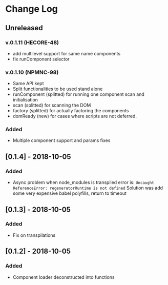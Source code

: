 # Change Log

## Unreleased


### v.0.1.11 (HECORE-48)
- add multilevel support for same name components
- fix runComponent selector

### v.0.1.10 (NPMNC-98)
- Same API kept 
- Split functionalities to be used stand alone 
- runComponent (splitted) for running one component scan and initialisation
- scan (splitted) for scanning the DOM
- factory (splitted) for actually factoring the components
- domReady (new) for cases where scripts are not deferred.


### Added
- Multiple component support and params fixes

## [0.1.4] - 2018-10-05
### Added
- Async problem when node_modules is transpiled error is:
`Uncaught ReferenceError: regeneratorRuntime is not defined`
Solution was add some very expensive babel polyfills, return to timeout

## [0.1.3] - 2018-10-05
### Added
- Fix on transpilations

## [0.1.2] - 2018-10-05
### Added
- Component loader deconstructed into functions
